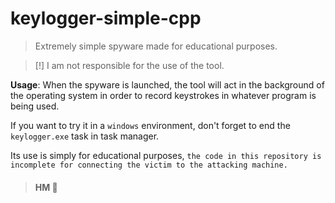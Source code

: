 # keylogger-simple-cpp

> Extremely simple spyware made for educational purposes.

> [!] I am not responsible for the use of the tool.

**Usage**: When the spyware is launched, the tool will act in the background of the operating system in order to record keystrokes in whatever program is being used.

If you want to try it in a ``windows`` environment, don't forget to end the ``keylogger.exe`` task in task manager.

Its use is simply for educational purposes, ``the code in this repository is incomplete for connecting the victim to the attacking machine.``

> ####  HM 💜
